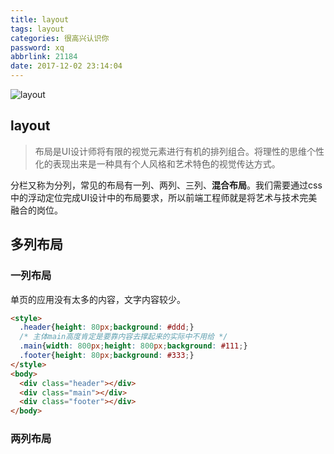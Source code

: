 ```yaml
---
title: layout
tags: layout
categories: 很高兴认识你
password: xq
abbrlink: 21184
date: 2017-12-02 23:14:04
---
```


![layout](https://wallpapers.wallhaven.cc/wallpapers/full/wallhaven-375080.jpg)

<!-- more -->

## layout

> 布局是UI设计师将有限的视觉元素进行有机的排列组合。将理性的思维个性化的表现出来是一种具有个人风格和艺术特色的视觉传达方式。

分栏又称为分列，常见的布局有一列、两列、三列、**混合布局**。我们需要通过css中的浮动定位完成UI设计中的布局要求，所以前端工程师就是将艺术与技术完美融合的岗位。



## 多列布局

### 一列布局

单页的应用没有太多的内容，文字内容较少。

```html
<style>
  .header{height: 80px;background: #ddd;}
  /* 主体main高度肯定是要靠内容去撑起来的实际中不用给 */
  .main{width: 800px;height: 800px;background: #111;}
  .footer{height: 80px;background: #333;}
</style>
<body>
  <div class="header"></div>
  <div class="main"></div>
  <div class="footer"></div>
</body>
```



### 两列布局

